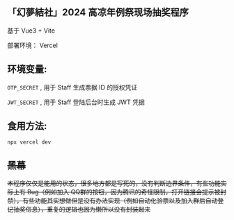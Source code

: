 ## 「幻夢結社」2024 高凉年例祭现场抽奖程序

基于 Vue3 + Vite

部署环境： Vercel

## 环境变量: 

`OTP_SECRET` , 用于 Staff 生成票据 ID 的授权凭证

`JWT_SECRET` , 用于 Staff 登陆后台时生成 JWT 凭据

## 食用方法:

`npx vercel dev`

## ~~黑幕~~

~~本程序仅仅是能用的状态，很多地方都是写死的，没有判断边界条件，有些功能实际上有 Bug（例如加入 QQ群的按钮，因为腾讯的奇怪限制，打开链接会提示被封禁），有些功能其实想做但是没有办法实现（例如自动化验票以及加入群后自动登记抽奖信息），重复的逻辑也因为懒所以没有封装起来~~
